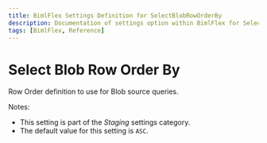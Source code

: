 ```yaml
---
title: BimlFlex Settings Definition for SelectBlobRowOrderBy
description: Documentation of settings option within BimlFlex for SelectBlobRowOrderBy
tags: [BimlFlex, Reference]
---
```


# Select Blob Row Order By

Row Order definition to use for Blob source queries.

Notes:

* This setting is part of the *Staging* settings category.
* The default value for this setting is `ASC`.
